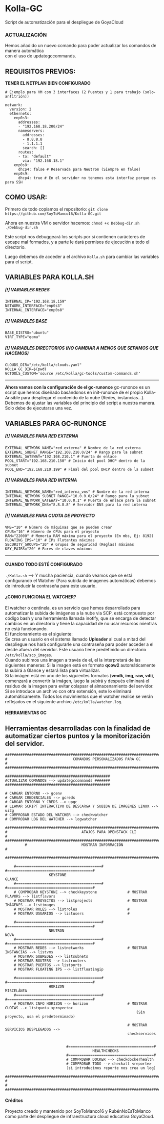 # Kolla-GC
Script de automatización para el despliegue de GoyaCloud

### ACTUALIZACIÓN
Hemos añadido un nuevo comando para poder actualizar los comandos de manera automática <br>
con el uso de updategccommands.


## REQUISITOS PREVIOS:
**TENER EL NETPLAN BIEN CONFIGURADO**

```shell
# Ejemplo para VM con 3 interfaces (2 Puentes y 1 para trabajo (solo-anfitrión)) 

network:
  version: 2
  ethernets:
    enp0s3:
      addresses:
      - "192.168.18.200/24"
      nameservers:
        addresses:
        - 8.8.8.8
        - 1.1.1.1
        search: []
      routes:
      - to: "default"
        via: "192.168.18.1"
    enp0s8:
      dhcp4: false # Reservada para Neutron (Siempre en false)
    enp0s9:
      dhcp4: true # En el servidor no tenemos esta interfaz porque es para SSH

```


## COMO USAR:
Primero de todo copiamos el repositorio:
`git clone https://github.com/SoyToManco16/Kolla-GC.git`

Ahora en nuestra VM o servidor hacemos:
`chmod +x Debbug-dir.sh`
`./Debbug-dir.sh`

Este script nos debuggeará los scripts por si contienen carácteres de escape 
mal formados, y a parte le dará permisos de ejecución a todo el directorio.

Luego debemos de acceder a el archivo `Kolla.sh` para cambiar las variables
para el script.

**VARIABLES PARA KOLLA.SH**
---
##### [!] VARIABLES REDES
```shell
INTERNAL_IP="192.168.18.159"
NETWORK_INTERFACE="enp0s3"
INTERNAL_INTERFACE="enp0s8"
```

##### [!] VARIABLES BASE
```shell
BASE_DISTRO="ubuntu"
VIRT_TYPE="qemu"
```

##### [!] VARIABLES DIRECTORIOS (NO CAMBIAR A MENOS QUE SEPAMOS QUE HACEMOS)
```shell
CLOUDS_DIR="/etc/kolla/clouds.yaml" 
KOLLA_GC_DIR=$(pwd)
GCTOOLS_CUSTOM='source /etc/kolla/gc-tools/custom-commands.sh'
```
---

**Ahora vamos con la configuración de el gc-runonce**
gc-runonce es un script que hemos diseñado basándonos en init-runonce de el propio Kolla-Ansible para desplegar el contenido de la nube (Redes, instancias...).
Debemos de ajustar las variables del principio del script a nuestra manera.
Solo debe de ejecutarse una vez.

**VARIABLES PARA GC-RUNONCE**
---
##### [!] VARIABLES PARA RED EXTERNA

```shell
EXTERNAL_NETWORK_NAME="red_externa" # Nombre de la red externa
EXTERNAL_SUBNET_RANGE="192.168.210.0/24" # Rango para la subnet
EXTERNAL_GATEWAY="192.168.210.1" # Puerta de enlace
POOL_START="192.168.210.150" # Inicio del pool DHCP dentro de la subnet
POOL_END="192.168.210.199" # Final del pool DHCP dentro de la subnet
```

##### [!] VARIABLES PARA RED INTERNA
```shell
INTERNAL_NETWORK_NAME="red_interna_vms" # Nombre de la red interna
INTERNAL_NETWORK_SUBNET_RANGE="10.0.0.0/24" # Rango para la subnet
INTERNAL_NETWORK_GATEWAY="10.0.0.1" # Puerta de enlace para la subnet
INTERNAL_NETWORK_DNS="8.8.8.8" # Servidor DNS para la red interna
```

##### [!] VARIABLES PARA CUOTA DE PROYECTO
```shell
VMS="10" # Número de máquinas que se pueden crear 
CPUS="16" # Número de CPUs para el proyecto
RAM="22000" # Memoria RAM máxima para el proyecto (En mbs, Ej: 8192)
FLOATING_IPS="10" # IPs Flotantes máximas
SECURITY_GROUPS="20" # Grupos de seguridad (Reglas) máximas
KEY_PAIRS="20" # Pares de claves máximos
```
---
#### CUANDO TODO ESTÉ CONFIGURADO 
`./Kolla.sh` --> Y mucha paciencia, cuando veamos que se está configurando el Watcher (Para subida de imágenes automáticas) debemos de introducir la contraseña para este usuario.

#### ¿COMO FUNCIONA EL WATCHER?
El watcher o centinela, es un servicio que hemos desarrollado para automatizar la subida de imágenes a la nube via SCP, está compuesto por código bash y una herramienta llamada inotify, que se encarga de detectar cambios en un directorio y tiene la capacidad de no usar recursos mientras no está funcionando.<br>
El funcionamiento es el siguiente:<br>
Se crea un usuario en el sistema llamado **Uploader** al cual a mitad del despliegue nos hará configurarle una contraseña para poder acceder a el desde afuera del servidor.
Este usuario tiene predefinido un directorio `/etc/kolla/scp_images`. 
<br>
Cuando subimos una imagen a través de el, el la interpretará de las siguientes maneras:
Si la imagen está en formato **qcow2** automáticamente la subirá a Glance y estará lista para virtualizar.<br>
Si la imágen está en uno de los siguientes formatos (**vmdk, img, raw, vdi**), comenzará a convertir la imágen, luego la subirá y después eliminará el residuo de la imagen para evitar colapsar el almacenamiento del servidor.
<br>Si se introduce un archivo con otra extensión, este lo eliminará automáticamente.
Todos los movimientos que el watcher realice se verán reflejados en el siguiente archivo `/etc/kolla/watcher.log`.

#### HERRAMIENTAS GC
Herramientas desarrolladas con la finalidad de automatizar ciertos puntos y la monitorización del servidor.
---

```shell
#############################################################################################
#                              COMANDOS PERSONALIZADOS PARA GC                              #
#############################################################################################

################################################
ACTUALIZAR COMANDOS --> updategccommands #######
################################################

# CARGAR ENTORNO --> gcenv
# CARGAR CREDENCIALES --> gcreds
# CARGAR ENTORNO Y CREDS --> upgc
# LLAMAR SCRIPT INTERACTIVO DE DESCARGA Y SUBIDA DE IMÁGENES LINUX --> ui2g
# COMPROBAR ESTADO DEL WATCHER --> checkwatcher
# COMPROBAR LOG DEL WATCHER --> logwatcher

#############################################################################################
#                                  ATAJOS PARA OPENSTACK CLI                                #
#############################################################################################
         #                         MOSTRAR INFORMACIÓN                           #
         #########################################################################

    #=======================================#           #=======================================#
                    KEYSTONE                                            GLANCE
    #=======================================#           #=======================================#
    # COMPROBAR KEYSTONE --> checkkeystone              # MOSTRAR FLAVORS --> listflavors
    # MOSTRAR PROYECTOS --> listprojects                # MOSTRAR IMÁGENES --> listimages
    # MOSTRAR ROLES --> listroles                       #
    # MOSTRAR USUARIOS --> listusers                    #

    #=======================================#           #=======================================#
                    NEUTRON                                               NOVA
    #=======================================#           #=======================================#
    # MOSTRAR REDES --> listnetworks                    # MOSTRAR INSTANCIAS --> listvms
    # MOSTRAR SUBREDES --> listsubnets
    # MOSTRAR ROUTERS --> listrouters
    # MOSTRAR PUERTOS --> listports
    # MOSTRAR FLOATING IPS --> listfloatingip

    #=======================================#           #=======================================#
                    HORIZON                                            MISCELÁNEA
    #=======================================#           #=======================================#
    # MOSTRAR INFO HORIZON --> horizon                  # MOSTRAR CUOTAS --> listquota <proyecto>
                                                            (Sin proyecto, usa el predeterminado)

                                                        # MOSTRAR SERVICIOS DESPLEGADOS -->
                                                        checkservices


                            #=======================================#
                                        HEALTHCHECKS
                            #=======================================#
                            # COMPROBAR DOCKER --> checkdockerhealth
                            # COMPROBAR TODO --> checkall <reporte>
                            (si introducimos reporte nos crea un log)

#############################################################################################
#                                                                                           #
#############################################################################################
```

#### Créditos
Proyecto creado y mantenido por SoyToManco16 y RubénNoEsToManco como parte del despliegue de infraestructura cloud educativa GoyaCloud.
